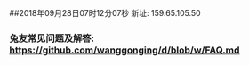 ##2018年09月28日07时12分07秒 新址: 159.65.105.50
### 兔友常见问题及解答: https://github.com/wanggonging/d/blob/w/FAQ.md
